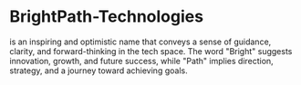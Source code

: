 # BrightPath-Technologies
is an inspiring and optimistic name that conveys a sense of guidance, clarity, and forward-thinking in the tech space. The word "Bright" suggests innovation, growth, and future success, while "Path" implies direction, strategy, and a journey toward achieving goals.
